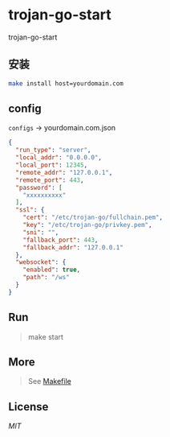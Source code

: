 # trojan-go-start
trojan-go-start

## 安装

```bash
make install host=yourdomain.com
```


## config

`configs` -> yourdomain.com.json

```json
{
  "run_type": "server",
  "local_addr": "0.0.0.0",
  "local_port": 12345,
  "remote_addr": "127.0.0.1",
  "remote_port": 443,
  "password": [
    "xxxxxxxxxx"
  ],
  "ssl": {
    "cert": "/etc/trojan-go/fullchain.pem",
    "key": "/etc/trojan-go/privkey.pem",
    "sni": "",
    "fallback_port": 443,
    "fallback_addr": "127.0.0.1"
  },
  "websocket": {
    "enabled": true,
    "path": "/ws"
  }
}
```

## Run
> make start


## More
> See [Makefile](/Makefile)

## License

*MIT*
